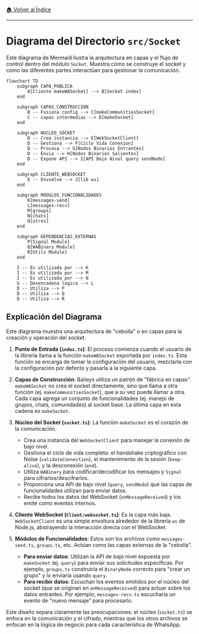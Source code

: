 [🏠 Volver al Índice](../navigation.md)

---

# Diagrama del Directorio `src/Socket`

Este diagrama de Mermaid ilustra la arquitectura en capas y el flujo de control dentro del módulo `Socket`. Muestra cómo se construye el socket y cómo las diferentes partes interactúan para gestionar la comunicación.

```mermaid
flowchart TD
    subgraph CAPA_PUBLICA
        A[Cliente makeWASocket] --> B[Socket index]
    end

    subgraph CAPAS_CONSTRUCCION
        B -- Fusiona config --> C[makeCommunitiesSocket]
        C -- capas intermedias --> D[makeSocket]
    end

    subgraph NUCLEO_SOCKET
        D -- Crea instancia --> E[WebSocketClient]
        D -- Gestiona --> F[Ciclo Vida Conexion]
        D -- Procesa --> G[Nodos Binarios Entrantes]
        D -- Envia --> H[Nodos Binarios Salientes]
        D -- Expone API --> I[API Bajo Nivel query sendNode]
    end

    subgraph CLIENTE_WEBSOCKET
        E -- Envuelve --> J[lib ws]
    end

    subgraph MODULOS_FUNCIONALIDADES
        K[messages-send]
        L[messages-recv]
        M[groups]
        N[chats]
        O[otros]
    end

    subgraph DEPENDENCIAS_EXTERNAS
        P[Signal Module]
        Q[WABinary Module]
        R[Utils Module]
    end

    I -- Es utilizada por --> K
    I -- Es utilizada por --> M
    I -- Es utilizada por --> N
    G -- Desencadena logica --> L
    D -- Utiliza --> P
    D -- Utiliza --> Q
    D -- Utiliza --> R
```

## Explicación del Diagrama

Este diagrama muestra una arquitectura de "cebolla" o en capas para la creación y operación del socket.

1.  **Punto de Entrada (`index.ts`)**: El proceso comienza cuando el usuario de la librería llama a la función `makeWASocket` exportada por `index.ts`. Esta función se encarga de tomar la configuración del usuario, mezclarla con la configuración por defecto y pasarla a la siguiente capa.

2.  **Capas de Construcción**: Baileys utiliza un patrón de "fábrica en capas". `makeWASocket` no crea el socket directamente, sino que llama a otra función (ej. `makeCommunitiesSocket`), que a su vez puede llamar a otra. Cada capa agrega un conjunto de funcionalidades (ej. manejo de grupos, chats, comunidades) al socket base. La última capa en esta cadena es `makeSocket`.

3.  **Núcleo del Socket (`socket.ts`)**: La función `makeSocket` es el corazón de la comunicación.
    - Crea una instancia del `WebSocketClient` para manejar la conexión de bajo nivel.
    - Gestiona el ciclo de vida completo: el handshake criptográfico con Noise (`validateConnection`), el mantenimiento de la sesión (`keep-alive`), y la desconexión (`end`).
    - Utiliza `WABinary` para codificar/decodificar los mensajes y `Signal` para cifrarlos/descifrarlos.
    - Proporciona una API de bajo nivel (`query`, `sendNode`) que las capas de funcionalidades utilizan para enviar datos.
    - Recibe todos los datos del WebSocket (`onMessageReceived`) y los emite como eventos internos.

4.  **Cliente WebSocket (`Client/websocket.ts`)**: Es la capa más baja. `WebSocketClient` es una simple envoltura alrededor de la librería `ws` de Node.js, abstrayendo la interacción directa con el WebSocket.

5.  **Módulos de Funcionalidades**: Estos son los archivos como `messages-send.ts`, `groups.ts`, etc. Actúan como las capas externas de la "cebolla".
    - **Para enviar datos**: Utilizan la API de bajo nivel expuesta por `makeSocket` (ej. `query`) para enviar sus solicitudes específicas. Por ejemplo, `groups.ts` construiría el `BinaryNode` correcto para "crear un grupo" y lo enviaría usando `query`.
    - **Para recibir datos**: Escuchan los eventos emitidos por el núcleo del socket (que se originan en `onMessageReceived`) para actuar sobre los datos entrantes. Por ejemplo, `messages-recv.ts` escucharía un evento de "nuevo mensaje" para procesarlo.

Este diseño separa claramente las preocupaciones: el núcleo (`socket.ts`) se enfoca en la comunicación y el cifrado, mientras que los otros archivos se enfocan en la lógica de negocio para cada característica de WhatsApp.
